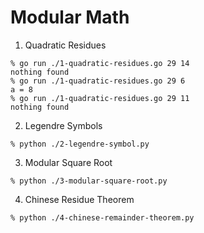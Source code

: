 # Modular Math

1. Quadratic Residues

```
% go run ./1-quadratic-residues.go 29 14
nothing found
% go run ./1-quadratic-residues.go 29 6
a = 8
% go run ./1-quadratic-residues.go 29 11
nothing found
```

2. Legendre Symbols

```
% python ./2-legendre-symbol.py
```

3. Modular Square Root

```
% python ./3-modular-square-root.py
```

4. Chinese Residue Theorem

```
% python ./4-chinese-remainder-theorem.py
```
